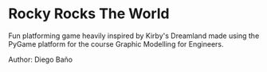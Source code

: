 # Rocky Rocks The World

Fun platforming game heavily inspired by Kirby's Dreamland made using the PyGame platform for the course Graphic Modelling for Engineers.

Author: Diego Baño

